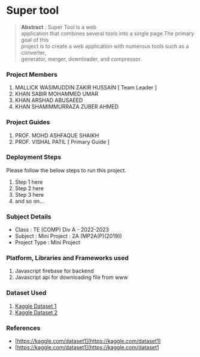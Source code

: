 
# Super tool

> **Abstract** :
Super Tool is a web  
application that combines  several tools 
into a single  page.The primary goal of this  
project is to create a web  application with 
numerous  tools such as a converter,  
generator, merger,  downloader, and  compressor.

### Project Members
1. MALLICK WASIMUDDIN ZAKIR HUSSAIN  [ Team Leader ] 
2. KHAN SABIR MOHAMMED UMAR 
3. KHAN ARSHAD ABUSAEED 
4. KHAN SHAMIMMURRAZA ZUBER AHMED 

### Project Guides
1. PROF. MOHD ASHFAQUE SHAIKH 
2. PROF. VISHAL PATIL  [ Primary Guide ] 

### Deployment Steps
Please follow the below steps to run this project.
1. Step 1 here
2. Step 2 here
3. Step 3 here
3. and so on...

### Subject Details
- Class : TE (COMP) Div A - 2022-2023
- Subject : Mini Project : 2A (MP2A(P)(2019))
- Project Type : Mini Project

### Platform, Libraries and Frameworks used
1. Javascript firebase for backend 
2. Javascript api for downloading file from www

### Dataset Used
1. [Kaggle Dataset 1](https://kaggle.com/dataset1)
2. [Kaggle Dataset 2](https://kaggle.com/dataset2)

### References
- [https://kaggle.com/dataset1](https://kaggle.com/dataset1)
- [https://kaggle.com/dataset1](https://kaggle.com/dataset1


